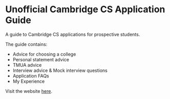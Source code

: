 # Unofficial Cambridge CS Application Guide

A guide to Cambridge CS applications for prospective students.

The guide contains: 
- Advice for choosing a college
- Personal statement advice
- TMUA advice
- Interview advice & Mock interview questions
- Application FAQs
- My Experience

Visit the website [here](https://dylanmoss1.github.io/Cambridge-CS-Application-Guide/).